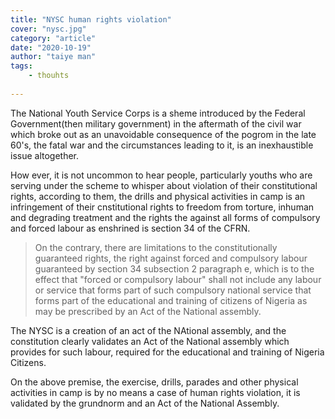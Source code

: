 ```yaml
---
title: "NYSC human rights violation"
cover: "nysc.jpg"
category: "article"
date: "2020-10-19"
author: "taiye man"
tags:
    - thouhts
    
---
```


The National Youth Service Corps is a sheme introduced by the Federal Government(then military government) in the aftermath of the civil war which broke out as an unavoidable consequence of the pogrom in the late 60's, the fatal war and the circumstances leading to it, is an inexhaustible issue altogether.

How ever, it is not uncommon to hear people, particularly youths who are serving under the scheme to whisper about violation of their constitutional rights, according to them, the drills and physical activities in camp is an infringement of their cnstitutional rights to freedom from torture, inhuman and degrading treatment and the rights the against all forms of compulsory and forced labour as enshrined is section 34 of the CFRN.

<blockquote>On the contrary, there are limitations to the constitutionally guaranteed rights, the right against forced and compulsory labour guaranteed by section 34 subsection 2 paragraph e, which is to the effect that "forced or compulsory labour" shall not include any labour or service that forms part of such compulsory national service that forms part of the educational and training of citizens of Nigeria as may be prescribed by an Act of the National assembly.</blockquote>

The NYSC is a creation of an act of the NAtional assembly, and the constitution clearly validates an Act of the National assembly which provides for such labour, required for the educational and training of Nigeria Citizens.

On the above premise, the exercise, drills, parades and other physical activities in camp is by no means a case of human rights violation, it is validated by the grundnorm and an Act of the National Assembly.
